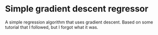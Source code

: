 # Simple gradient descent regressor 
A simple regression algorithm that uses gradient descent. Based on some tutorial that I followed, but I forgot what it was.
